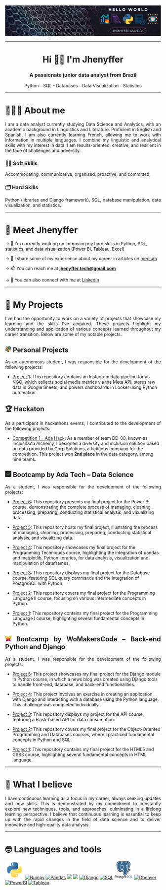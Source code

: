 [![Hello world!](header.png)](https://github.com/JhenyfferOliveira?tab=repositories)

---

<h1 align="center">Hi 👋🏾 I'm Jhenyffer</h1>
<h3 align="center">A passionate junior data analyst from Brazil</h3>


<div align="center" > Python - SQL - Databases - Data Visualization - Statistics </div>


---

<h1 align="left">👩🏾‍💻 About me</h1>
<div align="justify">
  <p>
    I am a data analyst currently studying Data Science and Analytics, with an academic background in Linguistics and Literature. Proficient in English and Spanish, I am also currently learning French, allowing me to work with information in multiple languages. I combine my linguistic and analytical skills with my interest in data. I am results-oriented, creative, and resilient in the face of challenges and adversity.
  </p>
  <p>
  <h3>🤝🏾 Soft Skills</h3>
    Accommodating, communicative, organized, proactive, and committed.
  <h3>🗂️ Hard Skills</h3>
    Python (libraries and Django framework), SQL, database manipulation, data visualization, and statistics.
  </p>
</div>

---

<h1 align="left">🎯 Meet Jhenyffer</h1>

-> 🌱 I'm currently working on improving my hard skills in Python, SQL, statistics, and data visualization (Power BI, Tableau, Excel)

-> 📝 I share some of my experience about my career in articles on [medium](https://medium.com/@jhenyffer.tech)

-> 📫 You can reach me at **jhenyffer.tech@gmail.com**

-> 💬 You can also connect with me at [LinkedIn](https://linkedin.com/in/jhenyfferoliveira)

---

<h1 align="left">🚀 My Projects</h1>
<div align="justify">I've had the opportunity to work on a variety of projects that showcase my learning and the skills I've acquired. These projects highlight my understanding and application of various concepts learned throughout my career transition. Below are some of my notable projects.</div>

<div align="justify"><h2><img src="estudos-independentes.png" alt="Computador" width="20" height="20"/> Personal Projects</h2></div>
<div align="justify">As an autonomous student, I was responsible for the development of the following projects:</div>

+ [Project 1](https://github.com/JhenyfferOliveira/etl-espaco-logos): This repository contains an Instagram data pipeline for an NGO, which collects social media metrics via the Meta API, stores raw data in Google Sheets, and powers dashboards in Looker using Python automation.


<div align="justify"><h2>🏆 Hackaton</h2></div>
<div align="justify">As a participant in hackathons events, I contributed to the development of the following projects:</div>

+ [Competition 1 – Ada Hack](https://github.com/JhenyfferOliveira/Hackaton-ADAHACK): As a member of team DD-08, known as InclusiData Alchemy, I designed a diversity and inclusion solution based on data provided by Corp Solutions, a fictitious company for the competition. This project won **2nd place** in the data category, among nine teams.

 
<div align="justify"><h2><a href="https://ada.tech/" target="_blank" rel="noreferrer"> <img src="adatech.jpg" alt="Ada Tech" width="20" height="20"/></a> Bootcamp by Ada Tech – Data Science</h2></div>
<div align="justify">As a student, I was responsible for the development of the following projects:</div>

+ [Project 6](https://github.com/JhenyfferOliveira/Projeto-PowerBI-Ada): This repository presents my final project for the Power BI course, demonstrating the complete process of managing, cleaning, processing, preparing, conducting statistical analysis, and visualizing data.

+ [Project 5](https://github.com/JhenyfferOliveira/Projeto-Estatistica-Ada): This repository hosts my final project, illustrating the process of managing, cleaning, processing, preparing, conducting statistical analysis, and visualizing data.

+ [Project 4](https://github.com/JhenyfferOliveira/Projeto-AnaliseDados-Ada): This repository showcases my final project for the Programming Techniques course, highlighting the integration of pandas and matplotlib, Python libraries, for data analysis, visualization and manipulation of dataframes.

+ [Project 3](https://github.com/JhenyfferOliveira/Projeto-BancodeDados-Ada): This repository displays my final project for the Database course, featuring SQL query commands and the integration of PostgreSQL with Python.

+ [Project 2](https://github.com/JhenyfferOliveira/Projeto-LPII-Ada): This repository covers my final project for the Programming Language II course, focusing on various intermediate concepts in Python.

+ [Project 1](https://github.com/JhenyfferOliveira/Projeto-LPI): This repository contains my final project for the Programming Language I course, highlighting several fundamental concepts in Python.


<div align="justify"><h2><a href="https://womakerscode.org/" target="_blank" rel="noreferrer"> <img src="womakerscode.png" alt="WoMakersCode" width="20" height="18"/></a> Bootcamp by WoMakersCode – Back-end Python and Django</h2></div>
<div align="justify">As a student, I was responsible for the development of the following projects:</div>

+ [Project 5](https://github.com/JhenyfferOliveira/BlogNoticias-Django-WoMakersCode): This project showcases my final project for the Django module in Python course, in which a news blog was created using Django tools to handle front-end, database, and back-end functionalities.

+ [Project 4](https://github.com/JhenyfferOliveira/ProjetoCurso-Django-WoMakersCode): This project involves an exercise in creating an application with Django and interacting with a database using the Python language. This challenge was completed individually.

+ [Project 3](https://github.com/JhenyfferOliveira/Flask-API-WoMakersCode): This repository displays my project for the API course, featuring a Flask-based API for data consumption.

+ [Project 2](https://github.com/JhenyfferOliveira/POO-BD-WoMakersCode): This repository covers my final project for the Object-Oriented Programming and Databases courses, where I practiced fundamental concepts in Python and SQL.

+ [Project 1](https://github.com/JhenyfferOliveira/HTML5-CSS3-WoMakersCode): This repository contains my final project for the HTML5 and CSS3 course, highlighting several fundamental concepts in HTML language.


---

<h1 align="left">🔎 What I believe</h1>
<div align="justify">I have continuous learning as a focus in my career, always seeking updates and new skills. This is demonstrated by my commitment to constantly explore new techniques, tools, and approaches, culminating in a lifelong learning perspective. I believe that continuous learning is essential to keep up with the rapid changes in the field of data science and to deliver innovative and high-quality data analysis.</div>

---

<h1 align="left">🤓 Languages and tools</h1>
<a href="https://www.python.org" target="_blank" rel="noreferrer"><img src="https://raw.githubusercontent.com/devicons/devicon/master/icons/python/python-original.svg" alt="Python" height="60"></a>
<a href="https://numpy.org/" target="_blank" rel="noreferrer"><img src="https://www.svgrepo.com/show/354127/numpy.svg" alt="Numpy" height="60"></a>
<a href="https://pandas.pydata.org/" target="_blank" rel="noreferrer"><img src="https://upload.wikimedia.org/wikipedia/commons/2/22/Pandas_mark.svg" alt="Pandas" height="80"></a>
<a href="https://seaborn.pydata.org/" target="_blank" rel="noreferrer"><img src="https://seaborn.pydata.org/_images/logo-mark-lightbg.svg" width="80"></a>
<a href="https://matplotlib.org/" target="_blank" rel="noreferrer"><img src="https://upload.wikimedia.org/wikipedia/commons/8/84/Matplotlib_icon.svg" width="70"></a>
<a href="https://www.djangoproject.com/" target="_blank" rel="noreferrer"><img src="https://static-00.iconduck.com/assets.00/django-icon-1606x2048-lwmw1z73.png" alt="Django" height="60"></a>
<a href="https://pt.wikipedia.org/wiki/SQL" target="_blank" rel="noreferrer"><img src="https://upload.wikimedia.org/wikipedia/commons/8/87/Sql_data_base_with_logo.png" alt="SQL" height="60"></a>
<a href="https://www.postgresql.org" target="_blank" rel="noreferrer"><img src="https://raw.githubusercontent.com/devicons/devicon/master/icons/postgresql/postgresql-original-wordmark.svg" alt="PostgreSQL" height="60"></a>
<a href="https://dbeaver.io/" target="_blank" rel="noreferrer"><img src="https://dbeaver.io/wp-content/uploads/2015/09/beaver-head.png" alt="Dbeaver" height="60"></a>
<a href="https://powerbi.microsoft.com/pt-br/" target="_blank" rel="noreferrer"><img src="https://upload.wikimedia.org/wikipedia/commons/c/cf/New_Power_BI_Logo.svg" alt="PowerBI" height="60"></a>
<a href="https://www.tableau.com/" target="_blank" rel="noreferrer"><img src="https://cdn.freelogovectors.net/wp-content/uploads/2023/05/tableau_logo-freelogovectors.net_.png" alt="Tableau" height="60"></a>
